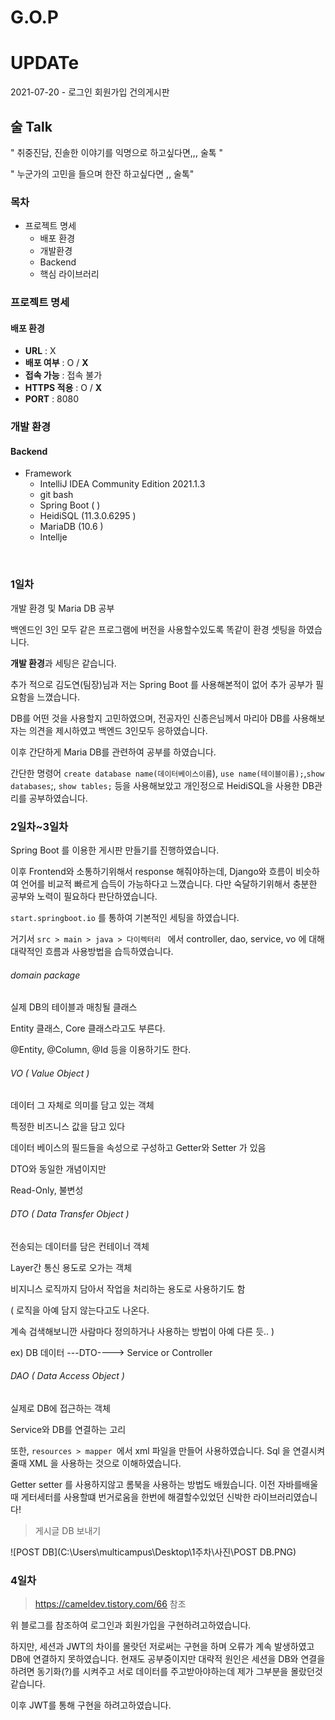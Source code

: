 # G.O.P 

# UPDATe

2021-07-20  - 로그인 회원가입 건의게시판







## 술 Talk

" 취중진담, 진솔한 이야기를 익명으로 하고싶다면,,, 술톡 "

" 누군가의 고민을 들으며 한잔 하고싶다면 ,, 술톡"

### 목차

- 프로젝트 명세
  - 배포 환경
  - 개발환경
  - Backend
  - 핵심 라이브러리



### 프로젝트 명세

#### 배포 환경

- __URL__ : X
- __배포 여부__ : O / **X**
- __접속 가능__ : 접속 불가
- __HTTPS 적용__ : O / **X**
- __PORT__ :  8080



### 개발 환경

#### Backend

- Framework 
  - IntelliJ IDEA Community Edition 2021.1.3
  - git bash
  - Spring Boot (  )
  - HeidiSQL (11.3.0.6295 )
  - MariaDB (10.6 )
  - Intellje

<br>



### 1일차

개발 환경 및 Maria DB 공부

백엔드인 3인 모두 같은 프로그램에 버전을 사용할수있도록 똑같이 환경 셋팅을 하였습니다.

**개발 환경**과 세팅은 같습니다.

 추가 적으로 김도연(팀장)님과 저는 Spring Boot 를 사용해본적이 없어 추가 공부가 필요함을 느꼈습니다.

DB를 어떤 것을 사용할지 고민하였으며, 전공자인 신종은님께서 마리아 DB를 사용해보자는 의견을 제시하였고 백엔드 3인모두 응하였습니다. 

이후 간단하게 Maria DB를 관련하여 공부를 하였습니다.

간단한 명령어 `create database name(데이터베이스이름`), `use name(테이블이름);`,`show databases`;, `show tables;` 등을 사용해보았고 개인정으로 HeidiSQL을 사용한 DB관리를 공부하였습니다.



### 2일차~3일차

Spring Boot 를 이용한 게시판 만들기를 진행하였습니다.

이후 Frontend와 소통하기위해서 response 해줘야하는데, Django와 흐름이 비슷하여 언어를 비교적 빠르게 습득이 가능하다고 느꼈습니다. 다만 숙달하기위해서 충분한 공부와 노력이 필요하다 판단하였습니다.

`start.springboot.io` 를 통하여 기본적인 세팅을 하였습니다.

거기서 `src > main > java > 다이렉터리 ` 에서 controller, dao, service, vo 에 대해 대략적인 흐름과 사용방법을 습득하였습니다. 



###### domain package

실제 DB의 테이블과 매칭될 클래스

Entity 클래스, Core 클래스라고도 부른다.

@Entity, @Column, @Id 등을 이용하기도 한다.

 

 

###### VO ( Value Object )

데이터 그 자체로 의미를 담고 있는 객체

특정한 비즈니스 값을 담고 있다

데이터 베이스의 필드들을 속성으로 구성하고 Getter와 Setter 가 있음

DTO와 동일한 개념이지만

Read-Only, 불변성

 

 

###### DTO ( Data Transfer Object )

전송되는 데이터를 담은 컨테이너 객체

Layer간 통신 용도로 오가는 객체 

비지니스 로직까지 담아서 작업을 처리하는 용도로 사용하기도 함 

( 로직을 아예 담지 않는다고도 나온다.

계속 검색해보니깐 사람마다 정의하거나 사용하는 방법이 아예 다른 듯.. )

ex) DB 데이터 ---DTO----> Service or Controller

 

 

###### DAO ( Data Access Object )

실제로 DB에 접근하는 객체

Service와 DB를 연결하는 고리





또한, `resources > mapper `에서 xml 파일을 만들어 사용하였습니다. Sql 을 연결시켜줄때 XML 을 사용하는 것으로 이해하였습니다.

Getter setter 를 사용하지않고 롬북을 사용하는 방법도 배웠습니다. 이전 자바를배울때 게터세터를 사용할떄 번거로움을 한번에 해결할수있었던 신박한 라이브러리였습니다!

> 게시글 DB 보내기

![POST DB](C:\Users\multicampus\Desktop\1주차\사진\POST DB.PNG)

### 4일차

> https://cameldev.tistory.com/66 참조

위 블로그를 참조하여 로그인과 회원가입을 구현하려고하였습니다. 

하지만, 세션과 JWT의 차이를 몰랏던 저로써는 구현을 하며 오류가 계속 발생하였고 DB에 연결하지 못하였습니다. 현재도 공부중이지만 대략적 원인은 세션을 DB와 연결을하려면 동기화(?)를 시켜주고 서로 데이터를 주고받아야하는데 제가 그부분을 몰랐던것 같습니다.

 이후 JWT를 통해 구현을 하려고하였습니다.










